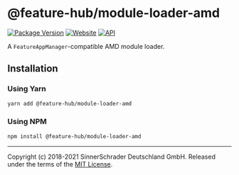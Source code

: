 # @feature-hub/module-loader-amd

[![Package Version][package-badge]][package-npm]
[![Website][website-badge]][website] [![API][api-badge]][api]

A `FeatureAppManager`-compatible AMD module loader.

## Installation

### Using Yarn

```sh
yarn add @feature-hub/module-loader-amd
```

### Using NPM

```sh
npm install @feature-hub/module-loader-amd
```

---

Copyright (c) 2018-2021 SinnerSchrader Deutschland GmbH. Released under the
terms of the [MIT License][license].

[api]: https://feature-hub.io/@feature-hub/module-loader-amd/
[api-badge]:
  https://img.shields.io/badge/API-%40feature--hub%2Fmodule--loader--amd-%23ea3458.svg
[license]: https://github.com/sinnerschrader/feature-hub/blob/master/LICENSE
[package-badge]: https://img.shields.io/npm/v/@feature-hub/module-loader-amd.svg
[package-npm]: https://www.npmjs.com/package/@feature-hub/module-loader-amd
[website]: https://feature-hub.io/
[website-badge]:
  https://img.shields.io/badge/Website-feature--hub.io-%23500dc5.svg
